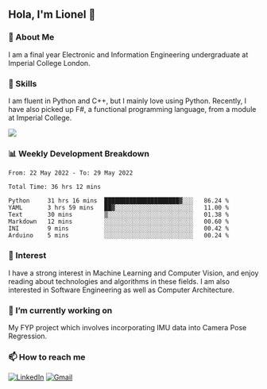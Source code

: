 ## Hola, I'm Lionel 👋

### 🚀 About Me
I am a final year Electronic and Information Engineering undergraduate at Imperial College London. 

### 🔨 Skills 
I am fluent in Python and C++, but I mainly love using Python. Recently, I have also picked up F#, a functional programming language, from a module at Imperial College. 

<img src="https://github-readme-stats.vercel.app/api?username=sytan98&&show_icons=true&title_color=ffffff&icon_color=bb2acf&text_color=daf7dc&bg_color=151515">

### 📊 Weekly Development Breakdown
<!--START_SECTION:waka-->

```text
From: 22 May 2022 - To: 29 May 2022

Total Time: 36 hrs 12 mins

Python     31 hrs 16 mins  █████████████████████▓░░░   86.24 %
YAML       3 hrs 59 mins   ██▓░░░░░░░░░░░░░░░░░░░░░░   11.00 %
Text       30 mins         ▒░░░░░░░░░░░░░░░░░░░░░░░░   01.38 %
Markdown   12 mins         ░░░░░░░░░░░░░░░░░░░░░░░░░   00.60 %
INI        9 mins          ░░░░░░░░░░░░░░░░░░░░░░░░░   00.42 %
Arduino    5 mins          ░░░░░░░░░░░░░░░░░░░░░░░░░   00.24 %
```

<!--END_SECTION:waka-->

### 🌱 Interest 
I have a strong interest in Machine Learning and Computer Vision, and enjoy reading about technologies and algorithms in these fields. I am also interested in Software Engineering as well as Computer Architecture.

### 🔭 I’m currently working on 
My FYP project which involves incorporating IMU data into Camera Pose Regression. 

### 📫 How to reach me
[![LinkedIn](https://img.shields.io/badge/linkedin-%230077B5.svg?style=for-the-badge&logo=linkedin&logoColor=white)](https://www.linkedin.com/in/si-yu-lionel-tan-28a414105/)
[![Gmail](https://img.shields.io/badge/Gmail-D14836?style=for-the-badge&logo=gmail&logoColor=white)](mailto:tansiyu1@gmail.com)
